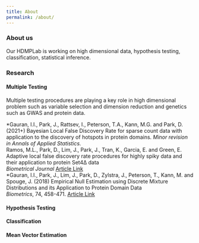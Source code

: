 ```yaml
---
title: About
permalink: /about/
---
```


### About us
Our HDMPLab is working on high dimensional data, hypothesis testing, classification, statistical inference.

### Research


#### Multiple Testing 
Multiple testing procedures are playing a key role in high dimensional problem such as variable selection and dimension reduction and 
genetics such as GWAS and protein data. 

 *Gauran, I.I., Park, J., Rattsev, I., Peterson, T.A., Kann, M.G. and  Park, D. (2021+) Bayesian Local False Discovery Rate for sparse count data with application to the discovery of hotspots in protein domains. _Minor revision in Annals of Applied Statistics._   <br>
Ramos, M.L., Park, D., Lim, J., Park, J., Tran, K.,  Garcia, E. and  Green, E. 
Adaptive local false discovery rate procedures for highly spiky data and their application to protein Set4Δ data <br>
_Biometrical Journal_   [Article Link](https://onlinelibrary.wiley.com/doi/full/10.1002/bimj.202000256) <br>
*Gauran, I.I., Park, J.,  Lim, J.,  Park,  D., Zylstra, J.,  Peterson, T., Kann, M. and  Spouge, J. (2018)
  Empirical Null Estimation using Discrete Mixture Distributions and its Application to Protein Domain Data  <br>
_Biometrics_, 74, 458-471. [Article Link](https://onlinelibrary.wiley.com/doi/full/10.1111/biom.12779)



#### Hypothesis Testing 

#### Classification

#### Mean Vector Estimation 







